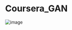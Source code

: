# Coursera_GAN

![image](https://github.com/bigjoo99/Coursera_GAN/assets/85981555/1949b07a-133b-4711-8038-2faf6d7d4365)
